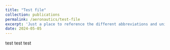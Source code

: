 ```yaml
---
title: "Test file"
collection: publications
permalink: /aeronautics/test-file
excerpt: 'Just a place to reference the different abbreviations and units used in aviation.  *Updated as needed*'
date: 2024-05-05    
---
```


test test test